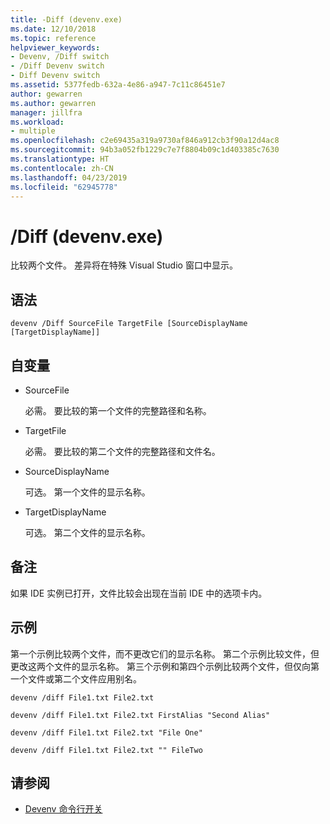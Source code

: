 ```yaml
---
title: -Diff (devenv.exe)
ms.date: 12/10/2018
ms.topic: reference
helpviewer_keywords:
- Devenv, /Diff switch
- /Diff Devenv switch
- Diff Devenv switch
ms.assetid: 5377fedb-632a-4e86-a947-7c11c86451e7
author: gewarren
ms.author: gewarren
manager: jillfra
ms.workload:
- multiple
ms.openlocfilehash: c2e69435a319a9730af846a912cb3f90a12d4ac8
ms.sourcegitcommit: 94b3a052fb1229c7e7f8804b09c1d403385c7630
ms.translationtype: HT
ms.contentlocale: zh-CN
ms.lasthandoff: 04/23/2019
ms.locfileid: "62945778"
---
```

# <a name="diff-devenvexe"></a>/Diff (devenv.exe)

比较两个文件。 差异将在特殊 Visual Studio 窗口中显示。

## <a name="syntax"></a>语法

```shell
devenv /Diff SourceFile TargetFile [SourceDisplayName [TargetDisplayName]]
```

## <a name="arguments"></a>自变量

- SourceFile

  必需。 要比较的第一个文件的完整路径和名称。

- TargetFile

  必需。 要比较的第二个文件的完整路径和文件名。

- SourceDisplayName

  可选。 第一个文件的显示名称。

- TargetDisplayName

  可选。 第二个文件的显示名称。

## <a name="remarks"></a>备注

如果 IDE 实例已打开，文件比较会出现在当前 IDE 中的选项卡内。

## <a name="example"></a>示例

第一个示例比较两个文件，而不更改它们的显示名称。 第二个示例比较文件，但更改这两个文件的显示名称。 第三个示例和第四个示例比较两个文件，但仅向第一个文件或第二个文件应用别名。

```shell
devenv /diff File1.txt File2.txt

devenv /diff File1.txt File2.txt FirstAlias "Second Alias"

devenv /diff File1.txt File2.txt "File One"

devenv /diff File1.txt File2.txt "" FileTwo
```

## <a name="see-also"></a>请参阅

- [Devenv 命令行开关](../../ide/reference/devenv-command-line-switches.md)
